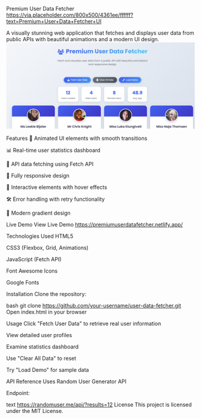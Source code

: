 Premium User Data Fetcher
https://via.placeholder.com/800x500/4361ee/ffffff?text=Premium+User+Data+Fetcher+UI

A visually stunning web application that fetches and displays user data from public APIs with beautiful animations and a modern UI design.
![Task7 Screenshot](Task7.png)


Features
🌟 Animated UI elements with smooth transitions

📊 Real-time user statistics dashboard

🚀 API data fetching using Fetch API

📱 Fully responsive design

💫 Interactive elements with hover effects

🛠 Error handling with retry functionality

🌈 Modern gradient design

Live Demo
View Live Demo
https://premiumuserdatafetcher.netlify.app/

Technologies Used
HTML5

CSS3 (Flexbox, Grid, Animations)

JavaScript (Fetch API)

Font Awesome Icons

Google Fonts

Installation
Clone the repository:

bash
git clone https://github.com/your-username/user-data-fetcher.git
Open index.html in your browser

Usage
Click "Fetch User Data" to retrieve real user information

View detailed user profiles

Examine statistics dashboard

Use "Clear All Data" to reset

Try "Load Demo" for sample data

API Reference
Uses Random User Generator API

Endpoint:

text
https://randomuser.me/api/?results=12
License
This project is licensed under the MIT License.


